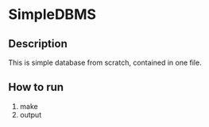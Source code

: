 # SimpleDBMS

## Description

This is simple database from scratch, contained in one file.

## How to run

1. make
2. output
